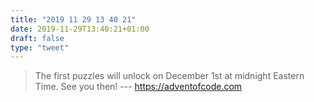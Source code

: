 ```yaml
---
title: "2019 11 29 13 40 21"
date: 2019-11-29T13:40:21+01:00
draft: false
type: "tweet"
---
```

> The first puzzles will unlock on December 1st at midnight Eastern Time. See you then! --- <https://adventofcode.com>
